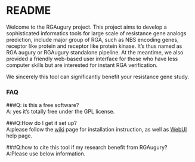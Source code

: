 # README #

Welcome to the RGAugury project.
This project aims to develop a sophisticated informatics tools for large scale of resistance gene analogs prediction, include major group of RGA, such as NBS encoding genes, receptor like protein and receptor like protein kinase. It’s thus named as RGA augury or RGAugury standalone pipeline. At the meantime, we also provided a friendly web-based user interface for those who have less computer skills but are interested for instant RGA verification.

We sincerely this tool can significantly benefit your resistance gene study.

### FAQ ###

###Q: is this a free software?  
A: yes it’s totally free under the GPL license.  


###Q:How do I get it set up?  
A:please follow the [wiki](https://bitbucket.org/yaanlpc/rgaugury/wiki/) page for installation instruction, as well as [WebUI](https://bitbucket.org/yaanlpc/rgaugury/wiki/Web%20UI%20Help) help page.  


###Q:how to cite this tool if my research benefit from RGAugury?  
A:Please use below information.